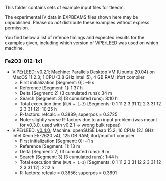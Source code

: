 This folder contains sets of example input files for tleedm.

The experimental IV data in EXPBEAMS files shown here may be unpublished. Please do *not* distribute these examples without express permission.

You find below a list of refence timings and expected results for the examples given, including which version of ViPErLEED was used on which machine.

### Fe2O3-012-1x1
* ViPErLEED: [v0.2.1](https://github.com/viperleed/viperleed-betatest/releases/tag/v0.2.1);
  Machine: Parallels Desktop VM (Ubuntu 20.04) on MacOS 11.2.3; 1 CPU (3.8 GHz Intel i5), 4 GB RAM; ifort compiler
    * First initialization [Segment: 0]: ~9 s
    * Reference [Segment: 1]: 1:37 h
    * Delta [Segment: 2] (3 cumulated runs): 34 m
    * Search [Segment: 3] (3 cumulated runs): 8:10 h
    * Total execution time (`RUN = 1-3`) [Segments: 0 1 11 2 3 31 12 2 3 31 12 2 3 31 12]: 10:25 h
    * R-factors: refcalc = 0.3889; superpos = 0.3725
    * Note: slightly worse R-factors due to an input problem (was meant for v0.3.0, used with v0.2.1 -> wrong bulk repeat)
* ViPErLEED: [v0.4.0](https://github.com/viperleed/viperleed-betatest/releases/tag/v0.4.0);
  Machine: openSUSE Leap 15.2; 16 CPUs (2.1 GHz Intel Xeon E5-2620 v4), 125 GB RAM; ifort/mpifort compiler
    * First initialization [Segment: 0]: ~1 s
    * Reference [Segment: 1]: 13 m
    * Delta [Segment: 2] (3 cumulated runs): 9 m
    * Search [Segment: 3] (3 cumulated runs): 1:44 h
    * Total execution time (`RUN = 1-3`) [Segments: 0 1 11 2 3 31 12 2 3 31 12 2 3 31 12]: 2:12 h
    * R-factors: refcalc = 0.3856; superpos = 0.3691
